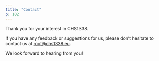 ```yaml
---
title: "Contact"
p: 102
---
```


Thank you for your interest in CHS1338.

If you have any feedback or suggestions for us, please don’t hesitate to contact us at root@chs1338.eu.

We look forward to hearing from you!
